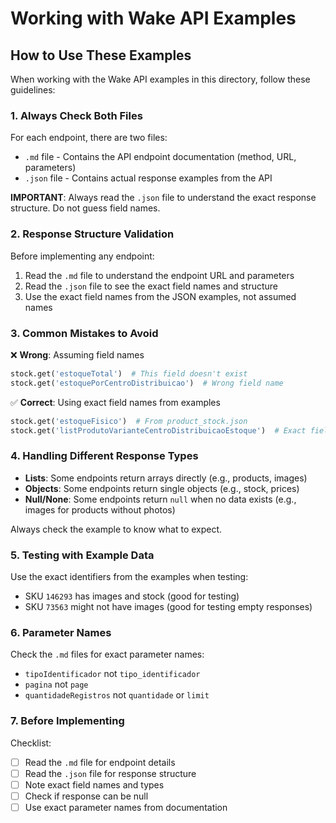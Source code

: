 # Working with Wake API Examples

## How to Use These Examples

When working with the Wake API examples in this directory, follow these guidelines:

### 1. Always Check Both Files

For each endpoint, there are two files:
- `.md` file - Contains the API endpoint documentation (method, URL, parameters)
- `.json` file - Contains actual response examples from the API

**IMPORTANT**: Always read the `.json` file to understand the exact response structure. Do not guess field names.

### 2. Response Structure Validation

Before implementing any endpoint:
1. Read the `.md` file to understand the endpoint URL and parameters
2. Read the `.json` file to see the exact field names and structure
3. Use the exact field names from the JSON examples, not assumed names

### 3. Common Mistakes to Avoid

❌ **Wrong**: Assuming field names
```python
stock.get('estoqueTotal')  # This field doesn't exist
stock.get('estoquePorCentroDistribuicao')  # Wrong field name
```

✅ **Correct**: Using exact field names from examples
```python
stock.get('estoqueFisico')  # From product_stock.json
stock.get('listProdutoVarianteCentroDistribuicaoEstoque')  # Exact field name
```

### 4. Handling Different Response Types

- **Lists**: Some endpoints return arrays directly (e.g., products, images)
- **Objects**: Some endpoints return single objects (e.g., stock, prices)
- **Null/None**: Some endpoints return `null` when no data exists (e.g., images for products without photos)

Always check the example to know what to expect.

### 5. Testing with Example Data

Use the exact identifiers from the examples when testing:
- SKU `146293` has images and stock (good for testing)
- SKU `73563` might not have images (good for testing empty responses)

### 6. Parameter Names

Check the `.md` files for exact parameter names:
- `tipoIdentificador` not `tipo_identificador`
- `pagina` not `page`
- `quantidadeRegistros` not `quantidade` or `limit`

### 7. Before Implementing

Checklist:
- [ ] Read the `.md` file for endpoint details
- [ ] Read the `.json` file for response structure
- [ ] Note exact field names and types
- [ ] Check if response can be null
- [ ] Use exact parameter names from documentation